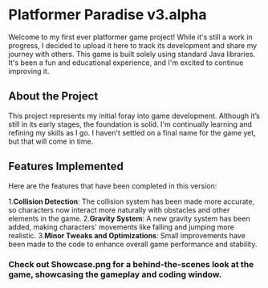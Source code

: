 # Platformer Paradise v3.alpha

Welcome to my first ever platformer game project! While it's still a work in progress, I decided to upload it here to track its development and share my journey with others. This game is built solely using standard Java libraries. It's been a fun and educational experience, and I'm excited to continue improving it.

## About the Project
This project represents my initial foray into game development. Although it’s still in its early stages, the foundation is solid. I'm continually learning and refining my skills as I go. I haven't settled on a final name for the game yet, but that will come in time.

## Features Implemented

Here are the features that have been completed in this version:

1.**Collision Detection**: The collision system has been made more accurate, so characters now interact more naturally with obstacles and other elements in the game.
2.**Gravity System**: A new gravity system has been added, making characters' movements like falling and jumping more realistic.
3.**Minor Tweaks and Optimizations**: Small improvements have been made to the code to enhance overall game performance and stability.

### Check out Showcase.png for a behind-the-scenes look at the game, showcasing the gameplay and coding window.
